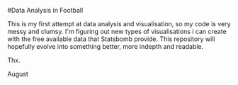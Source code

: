 #Data Analysis in Football


This is my first attempt at data analysis and visualisation, so my code is very messy and clumsy. I'm figuring out new types of visualisations i can create with the free available data that Statsbomb provide.
This repository will hopefully evolve into something better, more indepth and readable.

Thx.

August
